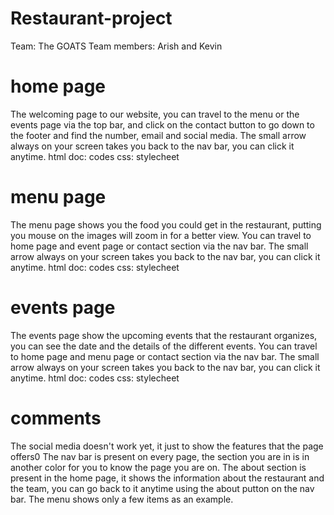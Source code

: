 # Restaurant-project
Team: The GOATS
Team members: Arish and Kevin 
# home page
The welcoming page to our website, you can travel to the menu or the events page via the top bar, and click on the contact button to go down to the footer and find the number, email and social media.
The small arrow always on your screen takes you back to the nav bar, you can click it anytime.
html doc: codes
css: stylecheet
# menu page 
The menu page shows you the food you could get in the restaurant, putting you mouse on the images will zoom in for a better view. You can travel to home page and event page or contact section via the nav bar.
The small arrow always on your screen takes you back to the nav bar, you can click it anytime.
html doc: codes
css: stylecheet
# events page
The events page show the upcoming events that the restaurant organizes, you can see the date and the details of the different events. You can travel to home page and menu page or contact section via the nav bar.
The small arrow always on your screen takes you back to the nav bar, you can click it anytime.
html doc: codes
css: stylecheet
# comments
The social media doesn't work yet, it just to show the features that the page offers0
The nav bar is present on every page, the section you are in is in another color for you to know the page you are on.
The about section is present in the home page, it shows the information about the restaurant and the team, you can go back to it anytime using the about putton on the nav bar. 
The menu shows only a few items as an example. 
